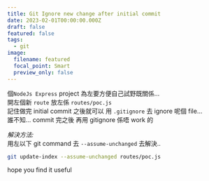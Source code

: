 ```yaml
---
title: Git Ignore new change after initial commit
date: 2023-02-01T00:00:00.000Z
draft: false
featured: false
tags:
  - git
image:
  filename: featured
  focal_point: Smart
  preview_only: false
---
```


個`NodeJs Express` project 為左要方便自己試野既關係...  
開左個新 `route` 放左係 `routes/poc.js`  
記住做完 initial commit 之後就可以 用 `.gitignore` 去 ignore 呢個 file...  
誰不知... commit 完之後 再用 gitignore 係唔 work 的  

*解決方法:*  
用左以下 git command 去 `--assume-unchanged` 去解決..  

```bash
git update-index --assume-unchanged routes/poc.js
```

hope you find it useful
